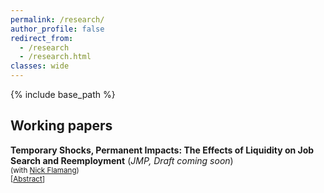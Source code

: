 ```yaml
---
permalink: /research/
author_profile: false
redirect_from:
  - /research
  - /research.html
classes: wide
---
```


{% include base_path %}

## Working papers

**Temporary Shocks, Permanent Impacts: The Effects of Liquidity on Job Search and Reemployment** (*JMP, Draft coming soon*)<br />
<small>(with [Nick Flamang](https://nickflamang.github.io/))</small><br />
<small>[<a href="#/" onclick="visib('abstract_uidelays')">Abstract</a>]</small>

<div id="abstract_uidelays" style="display: none; text-align: justify; line-height: 110% ><small>
How do differences in cash-on-hand during unemployment affect reemployment and long-term earnings trajectories for job seekers? We provide new evidence by examining plausibly random delays in unemployment insurance (UI) benefit payments-- which provide high-frequency, wealth-constant variation in claimants' liquidity during the spell-- during a temporary system glitch at the California UI system in 2013. The median delayed claimant missed two UI payments (~$810) during the glitch and did not receive these payments for about 3 weeks. In the short run, claimants with delayed payments exit UI more quickly, have shorter non-employment spells, and find better reemployment firm matches. These effects are persistent over time: Five years after the system glitch, delayed claimants have higher employment and earnings. These results are consistent with models of job search incorporating duration dependence, where UI induces longer unemployment spells that reduce reemployment rates and future wages.
</small><br><br/></div>

**Understanding Capital Gains Responses to Taxes using Transaction-Level Data**<br />
<small>(with [Alisa Tazhitdinova](https://alisatns.weebly.com/))</small><br />
<small>[<a href="#/" onclick="visib('abstract_capgains')">Abstract</a> | [Draft][draft_capgains]]</small>

<div id="abstract_capgains" style="display: none; text-align: justify; line-height: 100% ><small>
We study how individuals’ trading behavior responds to tax incentives using administrative transaction-level data on all taxable sales of broker-traded, directly held financial assets between 2011 and 2019. Our empirical design leverages a simple, salient, timing-based tax notch: in the U.S., assets held beyond one year qualify for a 10-20 percentage point reduction in capital gains rates. The size and granularity of the data allow us to study how this capital gains tax rate differentiation shapes individuals’ trading behaviors across narrowly defined demographic and income groups. We find that: (1) retiming responses around the tax rate notch are weak in general; (2) individuals make clear misoptimization errors by realizing gains just before the notch; and (3) this pattern can be explained by both heterogeneous capital gains responses by asset type combined with rigidities in individual trading styles. Finally, we use our empirical results to show theoretically that the weak deferral elasticities imply that a revenue-maximizing government would eliminate short- vs long-term tax differentiation.
</small><br><br/></div>

[draft_capgains]: </files/Understanding Capital Gains Responses to Taxation - Kancherla and Tazhitdinova.pdf>

**Unemployment Insurance as a Financial Stabilizer: Evidence from Large Benefit Expansions**<br />
<small>(with [Nick Flamang](https://nickflamang.github.io/))</small><br />
<small>[<a href="#/" onclick="visib('abstract_covid_ui_credit')">Abstract</a> | [Draft][draft_covid_ui_credit]] </small>

<div id="abstract_covid_ui_credit" style="display: none; text-align: justify; line-height: 120%" ><small>
To what extent does unemployment insurance (UI) attenuate aggregate financial responses to unemployment shocks? We answer this question using administrative credit bureau records and the unprecedented changes in unemployment and UI generosity during the Covid-19 pandemic. We first find that aggregate sensitivity to the unemployment rate decreased by 50% for auto loans and 66% for credit cards between January 2017 and March 2021. To isolate the effect of UI from other contemporaneous policies shifting unemployment shock responsiveness, we employ a staggered event study design around state-level withdrawals from federal UI programs in late 2021. We find that almost all of the pandemic sensitivity drop is attributable to UI expansions. Our two designs are qualitatively robust to placebo tests on plausibly unaffected credit types, potential demand-side responses for increased credit, and alternate estimation specifications. In a back-of-the-envelope calculation, we calculate that UI expansions prevented about 59% of total potential delinquency-months. Taken together, these results imply that federal UI expansions have had a substantially stabilizing effect during the Covid-19 pandemic. Our findings thus provide powerful empirical support for a largely theoretical body of research on the role of UI as an automatic stabilizer of aggregate economic conditions.
</small><br><br/></div>

[draft_covid_ui_credit]: </files/UI_Benefit_Expansions_and_Local_Financial_Distress.pdf>

## Selected work in progress

**Causes, Scope, and Consequences of Worker Misclassification: Evidence from Randomized Tax Audits**<br />
<small>(with [David Coyne](https://www.djcoyne.com/home) and [Ithai Lurie](https://sites.google.com/site/ithaizvilurie/))</small>

**Implicit Insurance in the United States**<br />
<small>(with [Carl McPherson](https://carlmcpherson.github.io/) and [Matt Unrath](https://www.mattunrath.com/))</small>

<!--**The Educational Effects of Financial Aid: Evidence from the Texas FAFSA Mandate** (with Nick Gebbia and Ale Marchetti-Bowick)-->

<!--**Independent Contracting And Earnings Volatility** (with [Jesse Rothstein](https://eml.berkeley.edu/~jrothst/) and [Till von Wachter](http://www.econ.ucla.edu/tvwachter/))-->

<!--**The Disposition Effect and the Character of Reference Dependence: Theory and Evidence** (with [Youssef Benzarti](https://www.benzarti.com/), [Alex Gelber](https://users.nber.org/~agelber/), [Daniel Reck](https://www.danreck.com/), [Alisa Tazhitinova](https://alisatns.weebly.com/), and [Pat Langetieg](https://www.nber.org/people/patrick_langetieg))-->

[//]: This java script is the button to show abstract
 <script>
  function visib(id) {
   var x = document.getElementById(id);
   if (x.style.display === "block") {
     x.style.display = "none";
   } else {
     x.style.display = "block";
   }
 }
 </script>

 [//]:&emsp;<button onclick="visib('polariz')" class="btn btn--inverse btn--small">Abstract</button>